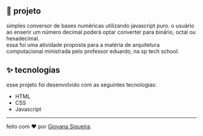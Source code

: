 ## 🌈 projeto
simples conversor de bases numéricas utilizando javascript puro. o usuário ao enserir um número decimal poderá optar converter para binário, octal ou hexadecimal. 
<br>
essa foi uma atividade proposta para a matéria de arquitetura computacional ministrada pelo professor eduardo, na sp tech school.

## ✨ tecnologias

esse projeto foi desenvolvido com as seguintes tecnologias:

- HTML
- CSS
- Javascript

---

feito com ❤️ por [Giovana Siqueira](https://www.linkedin.com/in/giovana--siqueira/).
